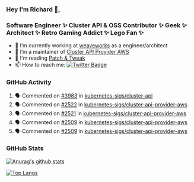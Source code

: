 ### Hey I'm Richard 👋, 

<h3 align="left">Software Engineer ✨ Cluster API & OSS Contributor ✨ Geek ✨ Architect ✨ Retro Gaming Addict ✨ Lego Fan ✨</h3>

- 🔭 I’m currently working at [weaveworks](https://github.com/weaveworks) as a engineer/architect
- 👯 I’m a maintainer of [Cluster API Provider AWS](https://github.com/kubernetes-sigs/cluster-api-provider-aws)
- 💬 I'm reading [Patch & Tweak](https://bjooks.com/products/patch-tweak-exploring-modular-synthesis)
- 📫 How to reach me: [![Twitter Badge](https://img.shields.io/badge/-@fruit_case-00acee?style=flat&logo=Twitter&logoColor=white)](https://twitter.com/intent/follow?screen_name=fruit_case "Follow on Twitter")

### GitHub Activity 

<!--START_SECTION:activity-->
1. 🗣 Commented on [#3983](https://github.com/kubernetes-sigs/cluster-api/issues/3983) in [kubernetes-sigs/cluster-api](https://github.com/kubernetes-sigs/cluster-api)
2. 🗣 Commented on [#2522](https://github.com/kubernetes-sigs/cluster-api-provider-aws/issues/2522) in [kubernetes-sigs/cluster-api-provider-aws](https://github.com/kubernetes-sigs/cluster-api-provider-aws)
3. 🗣 Commented on [#2521](https://github.com/kubernetes-sigs/cluster-api-provider-aws/issues/2521) in [kubernetes-sigs/cluster-api-provider-aws](https://github.com/kubernetes-sigs/cluster-api-provider-aws)
4. 🗣 Commented on [#2509](https://github.com/kubernetes-sigs/cluster-api-provider-aws/issues/2509) in [kubernetes-sigs/cluster-api-provider-aws](https://github.com/kubernetes-sigs/cluster-api-provider-aws)
5. 🗣 Commented on [#2509](https://github.com/kubernetes-sigs/cluster-api-provider-aws/issues/2509) in [kubernetes-sigs/cluster-api-provider-aws](https://github.com/kubernetes-sigs/cluster-api-provider-aws)
<!--END_SECTION:activity-->

### GitHub Stats

[![Anurag's github stats](https://github-readme-stats.vercel.app/api?username=richardcase&count_private=true&show_icons=true)](https://github.com/anuraghazra/github-readme-stats)

[![Top Langs](https://github-readme-stats.vercel.app/api/top-langs/?username=richardcase&hide=html&layout=compact)](https://github.com/anuraghazra/github-readme-stats)
